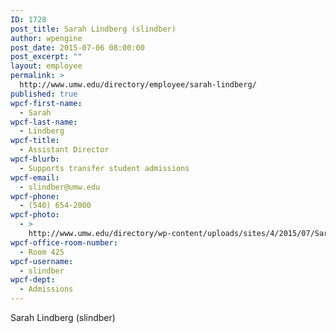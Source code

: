 ```yaml
---
ID: 1728
post_title: Sarah Lindberg (slindber)
author: wpengine
post_date: 2015-07-06 08:00:00
post_excerpt: ""
layout: employee
permalink: >
  http://www.umw.edu/directory/employee/sarah-lindberg/
published: true
wpcf-first-name:
  - Sarah
wpcf-last-name:
  - Lindberg
wpcf-title:
  - Assistant Director
wpcf-blurb:
  - Supports transfer student admissions
wpcf-email:
  - slindber@umw.edu
wpcf-phone:
  - (540) 654-2000
wpcf-photo:
  - >
    http://www.umw.edu/directory/wp-content/uploads/sites/4/2015/07/Sarah-Lindberg-2015.jpg
wpcf-office-room-number:
  - Room 425
wpcf-username:
  - slindber
wpcf-dept:
  - Admissions
---
```

Sarah Lindberg (slindber)